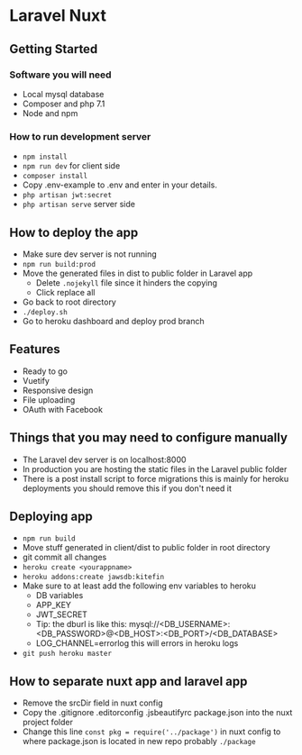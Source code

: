 # Laravel Nuxt

## Getting Started
### Software you will need
* Local mysql database
* Composer and php 7.1
* Node and npm 

### How to run development server
* `npm install`
* `npm run dev` for client side
* `composer install` 
* Copy .env-example to .env and enter in your details. 
* `php artisan jwt:secret`
* `php artisan serve` server side

## How to deploy the app
* Make sure dev server is not running
* `npm run build:prod`
* Move the generated files in dist to public folder in Laravel app
  * Delete `.nojekyll` file since it hinders the copying
  * Click replace all
* Go back to root directory
* `./deploy.sh`
* Go to heroku dashboard and deploy prod branch

## Features
* Ready to go
* Vuetify
* Responsive design
* File uploading
* OAuth with Facebook

## Things that you may need to configure manually
* The Laravel dev server is on localhost:8000
* In production you are hosting the static files in the Laravel public folder
* There is a post install script to force migrations this is mainly for heroku deployments you should remove this if you don't need it

## Deploying app
* `npm run build`
* Move stuff generated in client/dist to public folder in root directory
* git commit all changes
* `heroku create <yourappname>`
* `heroku addons:create jawsdb:kitefin`
* Make sure to at least add the following env variables to heroku
  * DB variables
  * APP_KEY
  * JWT_SECRET
  * Tip: the dburl is like this: mysql://<DB_USERNAME>:<DB_PASSWORD>@<DB_HOST>:<DB_PORT>/<DB_DATABASE>
  * LOG_CHANNEL=errorlog this will errors in heroku logs
* `git push heroku master`

## How to separate nuxt app and laravel app
* Remove the srcDir field in nuxt config
* Copy the .gitignore .editorconfig .jsbeautifyrc package.json into the nuxt project folder
* Change this line `const pkg = require('../package')` in nuxt config to where package.json is located in new repo probably `./package`